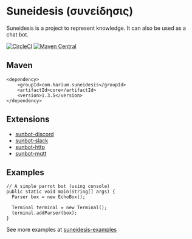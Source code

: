 Suneidesis (συνείδησις)
=======================

Suneidesis is a project to represent knowledge. It can also be used as a chat bot.

[![CircleCI](https://circleci.com/gh/Harium/suneidesis.svg?style=svg)](https://circleci.com/gh/Harium/suneidesis)
[![Maven Central](https://maven-badges.herokuapp.com/maven-central/com.harium.suneidesis/core/badge.svg)](https://maven-badges.herokuapp.com/maven-central/com.harium.suneidesis/core/)


## Maven
```
<dependency>
    <groupId>com.harium.suneidesis</groupId>
    <artifactId>core</artifactId>
    <version>1.3.5</version>
</dependency>
```

## Extensions

- [sunbot-discord](https://github.com/Harium/sunbot-discord/)
- [sunbot-slack](https://github.com/Harium/sunbot-slack/)
- [sunbot-http](https://github.com/Harium/sunbot-http/)
- [sunbot-mqtt](https://github.com/Harium/sunbot-mqtt/)

## Examples

```
// A simple parrot bot (using console)
public static void main(String[] args) {
  Parser box = new EchoBox();
  
  Terminal terminal = new Terminal();
  terminal.addParser(box);
}
```

See more examples at [suneidesis-examples](https://github.com/Harium/suneidesis-examples/)
